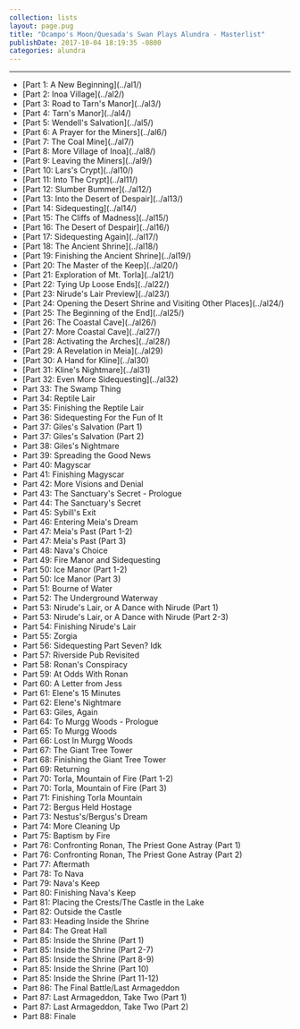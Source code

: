 ```yaml
---
collection: lists
layout: page.pug
title: "Ocampo's Moon/Quesada's Swan Plays Alundra - Masterlist"
publishDate: 2017-10-04 18:19:35 -0800
categories: alundra
---
```


---
<ul class="masterlink-wrapper">
  <li>[Part 1: A New Beginning](../al1/)</li>
  <li>[Part 2: Inoa Village](../al2/)</li>
  <li>[Part 3: Road to Tarn's Manor](../al3/)</li>
  <li>[Part 4: Tarn's Manor](../al4/)</li>
  <li>[Part 5: Wendell's Salvation](../al5/)</li>
  <li>[Part 6: A Prayer for the Miners](../al6/)</li>
  <li>[Part 7: The Coal Mine](../al7/)</li>
  <li>[Part 8: More Village of Inoa](../al8/)</li>
  <li>[Part 9: Leaving the Miners](../al9/)</li>
  <li>[Part 10: Lars's Crypt](../al10/)</li>
  <li>[Part 11: Into The Crypt](../al11/)</li>
  <li>[Part 12: Slumber Bummer](../al12/)</li>
  <li>[Part 13: Into the Desert of Despair](../al13/)</li>
  <li>[Part 14: Sidequesting](../al14/)</li>
  <li>[Part 15: The Cliffs of Madness](../al15/)</li>
  <li>[Part 16: The Desert of Despair](../al16/)</li>
  <li>[Part 17: Sidequesting Again](../al17/)</li>
  <li>[Part 18: The Ancient Shrine](../al18/)</li>
  <li>[Part 19: Finishing the Ancient Shrine](../al19/)</li>
  <li>[Part 20: The Master of the Keep](../al20/)</li>
  <li>[Part 21: Exploration of Mt. Torla](../al21/)</li>
  <li>[Part 22: Tying Up Loose Ends](../al22/)</li>
  <li>[Part 23: Nirude's Lair Preview](../al23/)</li>
  <li>[Part 24: Opening the Desert Shrine and Visiting Other Places](../al24/)</li>
  <li>[Part 25: The Beginning of the End](../al25/)</li>
  <li>[Part 26: The Coastal Cave](../al26/)</li>
  <li>[Part 27: More Coastal Cave](../al27/)</li>
  <li>[Part 28: Activating the Arches](../al28/)</li>
  <li>[Part 29: A Revelation in Meia](../al29)</li>
  <li>[Part 30: A Hand for Kline](../al30)</li>
  <li>[Part 31: Kline's Nightmare](../al31)</li>
  <li>[Part 32: Even More Sidequesting](../al32)</li>
  <li>Part 33: The Swamp Thing</li>
  <li>Part 34: Reptile Lair</li>
  <li>Part 35: Finishing the Reptile Lair</li>
  <li>Part 36: Sidequesting For the Fun of It</li>
  <li>Part 37: Giles's Salvation (Part 1)</li>
  <li>Part 37: Giles's Salvation (Part 2)</li>
  <li>Part 38: Giles's Nightmare</li>
  <li>Part 39: Spreading the Good News</li>
  <li>Part 40: Magyscar</li>
  <li>Part 41: Finishing Magyscar</li>
  <li>Part 42: More Visions and Denial</li>
  <li>Part 43: The Sanctuary's Secret - Prologue</li>
  <li>Part 44: The Sanctuary's Secret</li>
  <li>Part 45: Sybill's Exit</li>
  <li>Part 46: Entering Meia's Dream</li>
  <li>Part 47: Meia's Past (Part 1-2)</li>
  <li>Part 47: Meia's Past (Part 3)</li>
  <li>Part 48: Nava's Choice</li>
  <li>Part 49: Fire Manor and Sidequesting</li>
  <li>Part 50: Ice Manor (Part 1-2)</li>
  <li>Part 50: Ice Manor (Part 3)</li>
  <li>Part 51: Bourne of Water</li>
  <li>Part 52: The Underground Waterway</li>
  <li>Part 53: Nirude's Lair, or A Dance with Nirude (Part 1)</li>
  <li>Part 53: Nirude's Lair, or A Dance with Nirude (Part 2-3)</li>
  <li>Part 54: Finishing Nirude's Lair</li>
  <li>Part 55: Zorgia</li>
  <li>Part 56: Sidequesting Part Seven? Idk</li>
  <li>Part 57: Riverside Pub Revisited</li>
  <li>Part 58: Ronan's Conspiracy</li>
  <li>Part 59: At Odds With Ronan</li>
  <li>Part 60: A Letter from Jess</li>
  <li>Part 61: Elene's 15 Minutes</li>
  <li>Part 62: Elene's Nightmare</li>
  <li>Part 63: Giles, Again</li>
  <li>Part 64: To Murgg Woods - Prologue</li>
  <li>Part 65: To Murgg Woods</li>
  <li>Part 66: Lost In Murgg Woods</li>
  <li>Part 67: The Giant Tree Tower</li>
  <li>Part 68: Finishing the Giant Tree Tower</li>
  <li>Part 69: Returning</li>
  <li>Part 70: Torla, Mountain of Fire (Part 1-2)</li>
  <li>Part 70: Torla, Mountain of Fire (Part 3)</li>
  <li>Part 71: Finishing Torla Mountain</li>
  <li>Part 72: Bergus Held Hostage</li>
  <li>Part 73: Nestus's/Bergus's Dream</li>
  <li>Part 74: More Cleaning Up</li>
  <li>Part 75: Baptism by Fire</li>
  <li>Part 76: Confronting Ronan, The Priest Gone Astray (Part 1)</li>
  <li>Part 76: Confronting Ronan, The Priest Gone Astray (Part 2)</li>
  <li>Part 77: Aftermath</li>
  <li>Part 78: To Nava</li>
  <li>Part 79: Nava's Keep</li>
  <li>Part 80: Finishing Nava's Keep</li>
  <li>Part 81: Placing the Crests/The Castle in the Lake</li>
  <li>Part 82: Outside the Castle</li>
  <li>Part 83: Heading Inside the Shrine</li>
  <li>Part 84: The Great Hall</li>
  <li>Part 85: Inside the Shrine (Part 1)</li>
  <li>Part 85: Inside the Shrine (Part 2-7)</li>
  <li>Part 85: Inside the Shrine (Part 8-9)</li>
  <li>Part 85: Inside the Shrine (Part 10)</li>
  <li>Part 85: Inside the Shrine (Part 11-12)</li>
  <li>Part 86: The Final Battle/Last Armageddon</li>
  <li>Part 87: Last Armageddon, Take Two (Part 1)</li>
  <li>Part 87: Last Armageddon, Take Two (Part 2)</li>
  <li>Part 88: Finale</li>
</ul>
